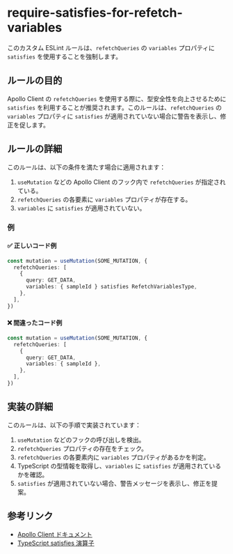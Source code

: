 # require-satisfies-for-refetch-variables

このカスタム ESLint ルールは、`refetchQueries` の `variables` プロパティに `satisfies` を使用することを強制します。

## ルールの目的

Apollo Client の `refetchQueries` を使用する際に、型安全性を向上させるために `satisfies` を利用することが推奨されます。このルールは、`refetchQueries` の `variables` プロパティに `satisfies` が適用されていない場合に警告を表示し、修正を促します。

## ルールの詳細

このルールは、以下の条件を満たす場合に適用されます：

1. `useMutation` などの Apollo Client のフック内で `refetchQueries` が指定されている。
2. `refetchQueries` の各要素に `variables` プロパティが存在する。
3. `variables` に `satisfies` が適用されていない。

### 例

#### ✅ 正しいコード例

```typescript
const mutation = useMutation(SOME_MUTATION, {
  refetchQueries: [
    {
      query: GET_DATA,
      variables: { sampleId } satisfies RefetchVariablesType,
    },
  ],
})
```

#### ❌ 間違ったコード例

```typescript
const mutation = useMutation(SOME_MUTATION, {
  refetchQueries: [
    {
      query: GET_DATA,
      variables: { sampleId },
    },
  ],
})
```

## 実装の詳細

このルールは、以下の手順で実装されています：

1. `useMutation` などのフックの呼び出しを検出。
2. `refetchQueries` プロパティの存在をチェック。
3. `refetchQueries` の各要素内に `variables` プロパティがあるかを判定。
4. TypeScript の型情報を取得し、`variables` に `satisfies` が適用されているかを確認。
5. `satisfies` が適用されていない場合、警告メッセージを表示し、修正を提案。

## 参考リンク

- [Apollo Client ドキュメント](https://www.apollographql.com/docs/react/data/mutations/#refetching-queries)
- [TypeScript satisfies 演算子](https://www.typescriptlang.org/docs/handbook/release-notes/typescript-4-9.html#the-satisfies-operator)
